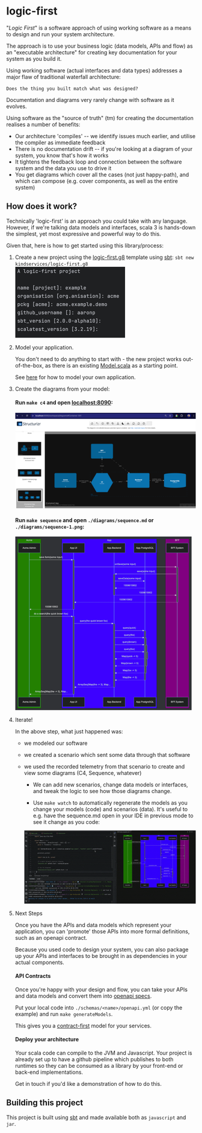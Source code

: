 # logic-first

"*Logic First*" is a software approach of using working software as a means to design and run your system architecture.

The approach is to use your business logic (data models, APIs and flow) as an "executable architecture" for creating key documentation for your system as you build it.

Using working software (actual interfaces and data types) addresses a major flaw of traditional waterfall architecture:

```
Does the thing you built match what was designed?
```

Documentation and diagrams very rarely change with software as it evolves.

Using software as the "source of truth" (tm) for creating the documentation realises a number of benefits:

* Our architecture 'compiles' -- we identify issues much earlier, and utilise the compiler as immediate feedback
* There is no documentation drift -- if you're looking at a diagram of your system, you know that's how it works
* It tightens the feedback loop and connection between the software system and the data you use to drive it
* You get diagrams which cover all the cases (not just happy-path), and which can compose (e.g. cover components, as well as the entire system)

## How does it work?

Technically 'logic-first' is an approach you could take with any language. However, if we're talking data models and interfaces, scala 3 is hands-down the simplest, yet most expressive and powerful way to do this.

Given that, here is how to get started using this library/process:

1. Create a new project using the [logic-first.g8](https://github.com/kindservices/logic-first.g8) template using [sbt](https://www.scala-sbt.org/): `sbt new kindservices/logic-first.g8`
![example](./docs/g8-variables.png)

2. Model your application. 
    
   You don't need to do anything to start with - the new project works out-of-the-box, as there is an existing [Model.scala](https://github.com/kindservices/logic-first.g8/blob/main/src/main/g8/shared/src/main/scala/%24pckg__packaged%24/Model.scala) as a starting point. 

   See [here](./docs/modeling.md) for how to model your own application.

3. Create the diagrams from your model:

    #### Run `make c4` and open [localhost:8090](http://localhost:8090):
  
    ![c4](./docs/c4.png)

    #### Run `make sequence` and open `./diagrams/sequence.md` or `./diagrams/sequence-1.png`:
   
    ![mermaid](./docs/sequence.png)

4. Iterate!

    In the above step, what just happened was:

   * we modeled our software
   * we created a scenario which sent some data through that software
   * we used the recorded telemetry from that scenario to create and view some diagrams (C4, Sequence, whatever) 

        * We can add new scenarios, change data models or interfaces, and tweak the logic to see how those diagrams change.

        * Use `make watch` to automatically regenerate the models as you change your models (code) and scenarios (data).
    It's useful to e.g. have the sequence.md open in your IDE in previous mode to see it change as you code:

        ![example](./docs/example-update.gif)

5. Next Steps

    Once you have the APIs and data models which represent your application, you can 'promote' those APIs into more formal
    definitions, such as an openapi contract.

    Because you used code to design your system, you can also package up your APIs and interfaces to be brought in as dependencies in your actual components.

    #### API Contracts 
    Once you're happy with your design and flow, you can take your APIs and data models and convert them into [openapi specs](https://www.openapis.org/).
    
    Put your local code into `./schemas/<name>/openapi.yml` (or copy the example) and run `make generateModels`. 

    This gives you a [contract-first](https://swagger.io/resources/articles/adopting-an-api-first-approach/) model for your services.  

    #### Deploy your architecture
    Your scala code can compile to the JVM and Javascript. Your project is already set up to have a github pipeline which publishes to both runtimes so they can be consumed as a library by your front-end or back-end implementations.
    
    Get in touch if you'd like a demonstration of how to do this.

## Building this project

This project is built using [sbt](https://www.scala-sbt.org/download/) and made available both as `javascript` and `jar`.


